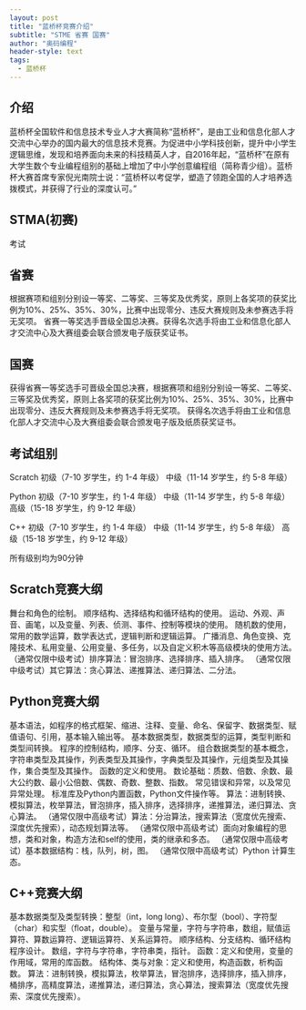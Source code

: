 ```yaml
---
layout: post
title: "蓝桥杯竞赛介绍"
subtitle: "STME 省赛 国赛"
author: "奥码编程"
header-style: text
tags:
  - 蓝桥杯
---
```


介绍
--

蓝桥杯全国软件和信息技术专业人才大赛简称“蓝桥杯”，是由工业和信息化部人才交流中心举办的国内最大的信息技术竞赛。为促进中小学科技创新，提升中小学生逻辑思维，发现和培养面向未来的科技精英人才，自2016年起，“蓝桥杯”在原有大学生数个专业编程组别的基础上增加了中小学创意编程组（简称青少组）。蓝桥杯大赛首席专家倪光南院士说：“蓝桥杯以考促学，塑造了领跑全国的人才培养选拨模式，并获得了行业的深度认可。”

STMA(初赛)
---
考试

省赛
----

根据赛项和组别分别设一等奖、二等奖、三等奖及优秀奖，原则上各奖项的获奖比例为10%、25%、35%、30%，比赛中出现零分、违反大赛规则及未参赛选手将无奖项。
省赛一等奖选手晋级全国总决赛。获得名次选手将由工业和信息化部人才交流中心及大赛组委会联合颁发电子版获奖证书。

国赛
-----

获得省赛一等奖选手可晋级全国总决赛，根据赛项和组别分别设一等奖、二等奖、三等奖及优秀奖，原则上各奖项的获奖比例为10%、25%、35%、30%，比赛中出现零分、违反大赛规则及未参赛选手将无奖项。
获得名次选手将由工业和信息化部人才交流中心及大赛组委会联合颁发电子版及纸质获奖证书。

考试组别
------
Scratch
初级（7-10 岁学生，约 1-4 年级）
中级（11-14 岁学生，约 5-8 年级）

Python
初级（7-10 岁学生，约 1-4 年级）
中级（11-14 岁学生，约 5-8 年级）
高级（15-18 岁学生，约 9-12 年级）

C++
初级（7-10 岁学生，约 1-4 年级）
中级（11-14 岁学生，约 5-8 年级）
高级（15-18 岁学生，约 9-12 年级）

所有级别均为90分钟

Scratch竞赛大纲
--------

舞台和角色的绘制。
顺序结构、选择结构和循环结构的使用。
运动、外观、声音、画笔，以及变量、列表、侦测、事件、控制等模块的使用。
随机数的使用，常用的数学运算，数学表达式，逻辑判断和逻辑运算。
广播消息、角色变换、克隆技术、私用变量、公用变量、多任务，以及自定义积木等高级模块的使用方法。
（通常仅限中级考试）排序算法：冒泡排序、选择排序、插入排序。
（通常仅限中级考试）其它算法：贪心算法、递推算法、递归算法、二分法。

Python竞赛大纲
----------

基本语法，如程序的格式框架、缩进、注释、变量、命名、保留字、数据类型、赋值语句、引用，基本输入输出等。
基本数据类型，数据类型的运算，类型判断和类型间转换。
程序的控制结构，顺序、分支、循环。
组合数据类型的基本概念，字符串类型及其操作，列表类型及其操作，字典类型及其操作，元组类型及其操作，集合类型及其操作。
函数的定义和使用。
数论基础：质数、倍数、余数、最大公约数、最小公倍数、偶数、奇数、整数、指数。
常见错误和异常，以及常见异常处理。
标准库及Python内置函数，Python文件操作等。
算法：进制转换、模拟算法，枚举算法，冒泡排序，插入排序，选择排序，递推算法，递归算法、贪心算法。
（通常仅限中高级考试）算法：分治算法，搜索算法（宽度优先搜索、深度优先搜索），动态规划算法等。
（通常仅限中高级考试）面向对象编程的思想，类和对象，构造方法和self的使用，类的继承和多态。
（通常仅限中高级考试）基本数据结构：栈，队列，树，图。
（通常仅限中高级考试）Python 计算生态。


C++竞赛大纲
-----------

基本数据类型及类型转换：整型（int，long long）、布尔型（bool）、字符型 （char）和实型（float，double）。
变量与常量，字符与字符串，数组，赋值运算符、算数运算符、逻辑运算符、关系运算符。
顺序结构、分支结构、循环结构程序设计。
数组，字符与字符串，字符串类，指针。
函数：定义和使用，变量的作用域，常用的库函数。
结构体、类与对象：定义和使用，构造函数，析构函数。
算法：进制转换，模拟算法，枚举算法，冒泡排序，选择排序，插入排序，桶排序，高精度算法，递推算法，递归算法，贪心算法，搜索算法（宽度优先搜索、深度优先搜索）。
